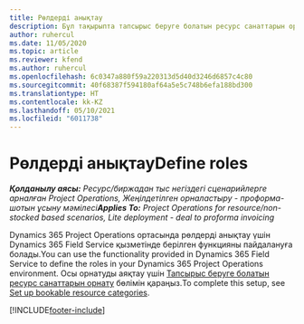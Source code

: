 ```yaml
---
title: Рөлдерді анықтау
description: Бұл тақырыпта тапсырыс беруге болатын ресурс санаттарын орнату туралы ақпаратқа сілтеме берілген.
author: ruhercul
ms.date: 11/05/2020
ms.topic: article
ms.reviewer: kfend
ms.author: ruhercul
ms.openlocfilehash: 6c0347a880f59a220313d5d40d3246d6857c4c80
ms.sourcegitcommit: 40f68387f594180af64a5e5c748b6efa188bd300
ms.translationtype: HT
ms.contentlocale: kk-KZ
ms.lasthandoff: 05/10/2021
ms.locfileid: "6011738"
---
```

# <a name="define-roles"></a><span data-ttu-id="81778-103">Рөлдерді анықтау</span><span class="sxs-lookup"><span data-stu-id="81778-103">Define roles</span></span>

<span data-ttu-id="81778-104">_**Қолданылу аясы:** Ресурс/биржадан тыс негіздегі сценарийлерге арналған Project Operations, Жеңілдетілген орналастыру - проформа-шотын ұсыну мәмілесі_</span><span class="sxs-lookup"><span data-stu-id="81778-104">_**Applies To:** Project Operations for resource/non-stocked based scenarios, Lite deployment - deal to proforma invoicing_</span></span>

<span data-ttu-id="81778-105">Dynamics 365 Project Operations ортасында рөлдерді анықтау үшін Dynamics 365 Field Service қызметінде берілген функцияны пайдалануға болады.</span><span class="sxs-lookup"><span data-stu-id="81778-105">You can use the functionality provided in Dynamics 365 Field Service to define the roles in your Dynamics 365 Project Operations environment.</span></span> <span data-ttu-id="81778-106">Осы орнатуды аяқтау үшін [Тапсырыс беруге болатын ресурс санаттарын орнату](/dynamics365/field-service/set-up-bookable-resource-categories) бөлімін қараңыз.</span><span class="sxs-lookup"><span data-stu-id="81778-106">To complete this setup, see [Set up bookable resource categories](/dynamics365/field-service/set-up-bookable-resource-categories).</span></span>


[!INCLUDE[footer-include](../includes/footer-banner.md)]